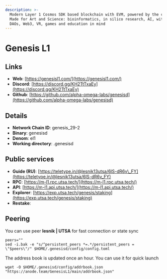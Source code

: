 ```yaml
---
description: >-
  Modern Layer 1 Cosmos SDK based blockchain with EVM, powered by the community.
  Made for Art and Science: bioinformatics, in silico research, AI, with NFTs,
  DAOs, Web3, VR, games and education in mind
---
```


# Genesis L1

## Links

* **Web**: [https://genesisl1.com/](https://genesisl1.com/)
* **Discord**: [https://discord.gg/KH2TtTxaEy](https://discord.gg/KH2TtTxaEy)
* **Github**: [https://github.com/alpha-omega-labs/genesisd](https://github.com/alpha-omega-labs/genesisd)

## **Details**

* **Network Chain ID**: genesis\_29-2
* **Binary**: genesisd
* **Denom**: el1
* **Working directory**: .genesisd

## Public services

* **Guide (RU)**: [https://teletype.in/@lesnik13utsa/6lS-dR6v\_FY](https://teletype.in/@lesnik13utsa/6lS-dR6v_FY)
* **RPC**: [https://m-l1.rpc.utsa.tech/](https://m-l1.rpc.utsa.tech/)
* **API**: [https://m-l1.api.utsa.tech/](https://m-l1.api.utsa.tech/)
* **Explorer**: [https://exp.utsa.tech/genesis/staking](https://exp.utsa.tech/genesis/staking)
* **Restake**:&#x20;

## Peering

You can use peer **lesnik | UTSA** for fast connection or state sync

```shell
peers=""
sed -i.bak -e "s/^persistent_peers *=.*/persistent_peers = \"$peers\"/" $HOME/.genesisd/config/config.toml
```

The address book is updated once an hour. You can use it for quick launch

```shell
wget -O $HOME/.genesisd/config/addrbook.json "https://anode.team/GenesisL1/main/addrbook.json"
```
